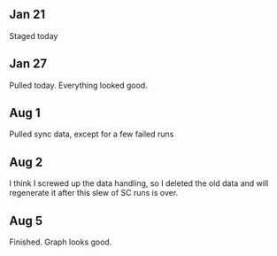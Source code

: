 ## Jan 21

Staged today

## Jan 27

Pulled today. Everything looked good.

## Aug 1

Pulled sync data, except for a few failed runs

## Aug 2

I think I screwed up the data handling, so I deleted the old data and will regenerate it after this slew of SC runs is over.

## Aug 5

Finished. Graph looks good.